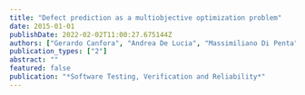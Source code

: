 ```yaml
---
title: "Defect prediction as a multiobjective optimization problem"
date: 2015-01-01
publishDate: 2022-02-02T11:00:27.675144Z
authors: ["Gerardo Canfora", "Andrea De Lucia", "Massimiliano Di Penta", "Rocco Oliveto", "Annibale Panichella", "Sebastiano Panichella"]
publication_types: ["2"]
abstract: ""
featured: false
publication: "*Software Testing, Verification and Reliability*"
---
```


